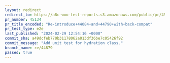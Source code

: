 ```yaml
---
layout: redirect
redirect_to: https://a8c-woo-test-reports.s3.amazonaws.com/public/pr/45134/e2e/index.html
pr_number: 45134
pr_title_encoded: "Re-introduce+44084+and+44790+with+back-compat"
pr_test_type: e2e
last_published: "2024-02-29 12:54:16 +0000"
commit_sha: a49dcfeb770b31178062a013df36be7c05426f92
commit_message: "Add unit test for hydration class."
branch_name: re/44879
passed: true
---
```

